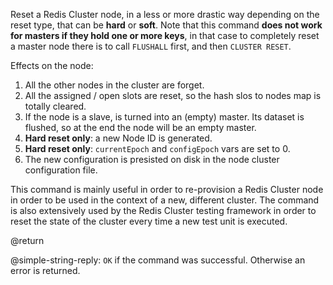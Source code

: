 Reset a Redis Cluster node, in a less or more drastic way depending on the
reset type, that can be **hard** or **soft**. Note that this command
**does not work for masters if they hold one or more keys**, in that case
to completely reset a master node there is to call `FLUSHALL` first, and then
`CLUSTER RESET`.

Effects on the node:

1. All the other nodes in the cluster are forget.
2. All the assigned / open slots are reset, so the hash slos to nodes map is totally cleared.
3. If the node is a slave, is turned into an (empty) master. Its dataset is flushed, so at the end the node will be an empty master.
4. **Hard reset only**: a new Node ID is generated.
5. **Hard reset only**: `currentEpoch` and `configEpoch` vars are set to 0.
6. The new configuration is presisted on disk in the node cluster configuration file.

This command is mainly useful in order to re-provision a Redis Cluster node
in order to be used in the context of a new, different cluster. The command
is also extensively used by the Redis Cluster testing framework in order to
reset the state of the cluster every time a new test unit is executed.

@return

@simple-string-reply: `OK` if the command was successful. Otherwise an error is returned.
